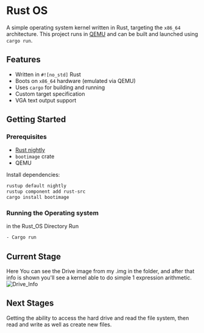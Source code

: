 # Rust OS

A simple operating system kernel written in Rust, targeting the `x86_64` architecture. This project runs in [QEMU](https://www.qemu.org/) and can be built and launched using `cargo run`.

## Features

- Written in `#![no_std]` Rust
- Boots on `x86_64` hardware (emulated via QEMU)
- Uses `cargo` for building and running
- Custom target specification
- VGA text output support

## Getting Started

### Prerequisites

- [Rust nightly](https://rustup.rs/)
- `bootimage` crate
- QEMU

Install dependencies:

```bash
rustup default nightly
rustup component add rust-src
cargo install bootimage
```
### Running the Operating system

in the Rust_OS Directory Run
```bash
- Cargo run
```


## Current Stage

Here You can see the Drive image from my .img in the folder, and after that info is shown you'll see a kernel able to do simple 1 expression arithmetic.
![Drive_Info](https://github.com/user-attachments/assets/574baf9d-9dc9-49b5-81fe-cd17aad57575)

## Next Stages

Getting the ability to access the hard drive and read the file system, then read and write as well as create new files.
